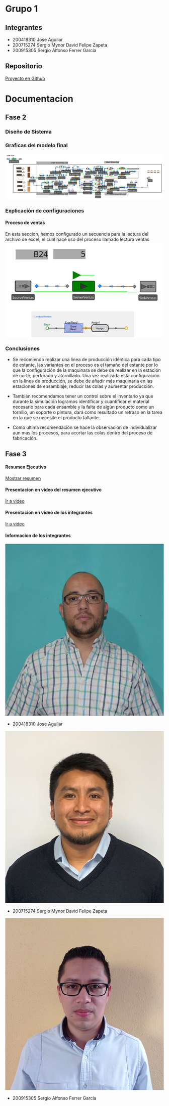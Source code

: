 # Grupo 1

## Integrantes

* 200418310 Jose Aguilar
* 200715274 Sergio Mynor David Felipe Zapeta
* 200915305 Sergio Alfonso Ferrer Garcia

## Repositorio
[Proyecto en Github](https://github.com/szapeta/MYS2_Proyecto_G1)

# Documentacion

## Fase 2

### Diseño de Sistema

### Graficas del modelo final
![](https://raw.githubusercontent.com/szapeta/MYS2_Proyecto_G1/main/img/modelo02.jpg)

### Explicación de configuraciones
#### Proceso de ventas

En esta seccion, hemos configurado un secuencia para la lectura del archivo de excel, el cual hace uso del proceso llamado lectura ventas
![](https://raw.githubusercontent.com/szapeta/MYS2_Proyecto_G1/main/img/ventas02.jpg)



### Conclusiones
* Se recomiendo realizar una línea de producción idéntica para cada tipo de estante, las variantes en el proceso es el tamaño del estante por lo que la configuración de la maquinara se debe de realizar en la estación de corte, perforado y atornillado. Una vez realizada esta configuración en la línea de producción, se debe de añadir más maquinaria en las estaciones de ensamblaje, reducir las colas y aumentar producción.

* También recomendamos tener un control sobre el inventario ya que durante la simulación logramos identificar y cuantificar el material necesario para cada ensamble y la falta de algún producto como un tornillo, un soporte o pintura, dará como resultado un retraso en la tarea en la que se necesite el producto faltante.

* Como ultima recomendación se hace la observación de individualizar aun mas los procesos, para acortar las colas dentro del proceso de fabricación. 



## Fase 3 

#### Resumen Ejecutivo
[Mostrar resumen](https://raw.githubusercontent.com/szapeta/MYS2_Proyecto_G1/main/[MYS2]ResumenEjecutivo_G1.pdf)

#### Presentacion en video del resumen ejecutivo
[Ir a video](https://www.youtube.com/watch?v=KCxTQ6isnYM)

#### Presentacion en video de los integrantes
[Ir a video](https://youtu.be/vJTDCGPwoQs)

#### Informacion de los integrantes

![](https://raw.githubusercontent.com/szapeta/MYS2_Proyecto_G1/main/img/i01.jpg)
* 200418310 Jose Aguilar

![](https://raw.githubusercontent.com/szapeta/MYS2_Proyecto_G1/main/img/i03.jpg)
* 200715274 Sergio Mynor David Felipe Zapeta

![](https://raw.githubusercontent.com/szapeta/MYS2_Proyecto_G1/main/img/i02.jpg)
* 200915305 Sergio Alfonso Ferrer Garcia

